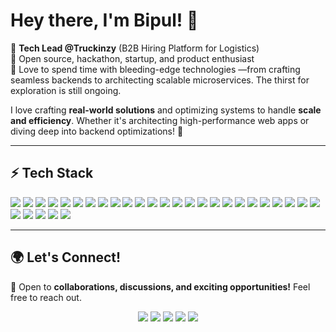 # Hey there, I'm Bipul! 👋  

👾 **Tech Lead @Truckinzy** (B2B Hiring Platform for Logistics)  
🧠 Open source, hackathon, startup, and product enthusiast  
🎒 Love to spend time with bleeding-edge technologies —from crafting seamless backends to architecting scalable microservices. The thirst for exploration is still ongoing.

I love crafting **real-world solutions** and optimizing systems to handle **scale and efficiency**. Whether it's architecting high-performance web apps or diving deep into backend optimizations! 🚀  

---

## ⚡ Tech Stack  

<p>
  <!-- Frontend -->
  <img src="https://img.shields.io/badge/HTML5-%23E34F26.svg?&style=for-the-badge&logo=html5&logoColor=white" />
  <img src="https://img.shields.io/badge/CSS3-%231572B6.svg?&style=for-the-badge&logo=css3&logoColor=white" />
  <img src="https://img.shields.io/badge/JavaScript-%23F7DF1E.svg?&style=for-the-badge&logo=javascript&logoColor=black" />
  <img src="https://img.shields.io/badge/TypeScript-%23007ACC.svg?&style=for-the-badge&logo=typescript&logoColor=white" />
  <img src="https://img.shields.io/badge/React-%2361DAFB.svg?&style=for-the-badge&logo=react&logoColor=black" />
  <img src="https://img.shields.io/badge/Next.js-%23000000.svg?&style=for-the-badge&logo=next.js&logoColor=white" />
  <img src="https://img.shields.io/badge/Three.js-%23000000.svg?&style=for-the-badge&logo=three.js&logoColor=white" />

  <!-- Backend -->
  <img src="https://img.shields.io/badge/Node.js-%23339933.svg?&style=for-the-badge&logo=node.js&logoColor=white" />
  <img src="https://img.shields.io/badge/Express.js-%23000000.svg?&style=for-the-badge&logo=express&logoColor=white" />
  <img src="https://img.shields.io/badge/NestJS-%23E0234E.svg?&style=for-the-badge&logo=nestjs&logoColor=white" />
  <img src="https://img.shields.io/badge/GraphQL-%23E10098.svg?&style=for-the-badge&logo=graphql&logoColor=white" />
  <img src="https://img.shields.io/badge/WebRTC-%23333333.svg?&style=for-the-badge&logo=webrtc&logoColor=white" />
  <img src="https://img.shields.io/badge/Socket.io-%23010101.svg?&style=for-the-badge&logo=socket.io&logoColor=white" />

  <!-- Databases & Cloud -->
  <img src="https://img.shields.io/badge/MongoDB-%2347A248.svg?&style=for-the-badge&logo=mongodb&logoColor=white" />
  <img src="https://img.shields.io/badge/PostgreSQL-%23336791.svg?&style=for-the-badge&logo=postgresql&logoColor=white" />
  <img src="https://img.shields.io/badge/Redis-%23DC382D.svg?&style=for-the-badge&logo=redis&logoColor=white" />
  <img src="https://img.shields.io/badge/Firebase-%23FFCA28.svg?&style=for-the-badge&logo=firebase&logoColor=black" />
  <img src="https://img.shields.io/badge/Supabase-%23000000.svg?&style=for-the-badge&logo=supabase&logoColor=white" />
  <img src="https://img.shields.io/badge/AWS-%23232F3E.svg?&style=for-the-badge&logo=amazon-aws&logoColor=white" />
  <img src="https://img.shields.io/badge/Google%20Cloud-4285F4?style=for-the-badge&logo=google-cloud&logoColor=white" />
  <img src="https://img.shields.io/badge/Render-%230468D7.svg?&style=for-the-badge&logo=render&logoColor=white" />

  <!-- DevOps & CI/CD -->
  <img src="https://img.shields.io/badge/Docker-%232496ED.svg?&style=for-the-badge&logo=docker&logoColor=white" />
  <img src="https://img.shields.io/badge/Kubernetes-%23326CE5.svg?&style=for-the-badge&logo=kubernetes&logoColor=white" />
  <img src="https://img.shields.io/badge/GitHub%20Actions-%232088FF.svg?&style=for-the-badge&logo=github-actions&logoColor=white" />
  <img src="https://img.shields.io/badge/Linux-%23FCC624.svg?&style=for-the-badge&logo=linux&logoColor=black" />
  <img src="https://img.shields.io/badge/Nginx-%23009639.svg?&style=for-the-badge&logo=nginx&logoColor=white" />

  <!-- Testing -->
  <img src="https://img.shields.io/badge/Jest-%23C21325.svg?&style=for-the-badge&logo=jest&logoColor=white" />
  <img src="https://img.shields.io/badge/Cypress-%2317202C.svg?&style=for-the-badge&logo=cypress&logoColor=white" />

  <!-- Misc -->
  <img src="https://img.shields.io/badge/Git-%23F05032.svg?&style=for-the-badge&logo=git&logoColor=white" />
  <img src="https://img.shields.io/badge/Postman-%23FF6C37.svg?&style=for-the-badge&logo=postman&logoColor=white" />
</p>

---

## 🌍 Let's Connect!  
💬 Open to **collaborations, discussions, and exciting opportunities!** Feel free to reach out.  

<p align="center">
  <a href="https://www.linkedin.com/in/bipulsikder/"><img src="https://img.shields.io/badge/LinkedIn-%230077B5.svg?&style=for-the-badge&logo=linkedin&logoColor=white" /></a>
  <a href="https://x.com/Bipul_16s"><img src="https://img.shields.io/badge/X-%23000000.svg?&style=for-the-badge&logo=x&logoColor=white" /></a>
  <a href="https://medium.com/@bipulsikder"><img src="https://img.shields.io/badge/Medium-%2312100E.svg?&style=for-the-badge&logo=medium&logoColor=white" /></a>
  <a href="https://www.reddit.com/user/BranchEast8234/"><img src="https://img.shields.io/badge/Reddit-%23FF4500.svg?&style=for-the-badge&logo=reddit&logoColor=white" /></a>
  <a href="mailto:sikder16bipul@gmail.com">
  <img src="https://img.shields.io/badge/Email-%23D14836.svg?&style=for-the-badge&logo=gmail&logoColor=white" />
  </a>

</p>
